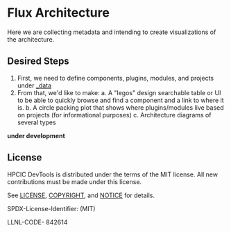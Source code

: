 # Flux Architecture

Here we are collecting metadata and intending to create visualizations of the architecture.

## Desired Steps

1. First, we need to define components, plugins, modules, and projects under [_data](_data)
2. From that, we'd like to make:
  a. A "legos" design searchable table or UI to be able to quickly browse and find a component and a link to where it is.
  b. A circle packing plot that shows where plugins/modules live based on projects (for informational purposes)
  c. Architecture diagrams of several types

**under development**

## License

HPCIC DevTools is distributed under the terms of the MIT license.
All new contributions must be made under this license.

See [LICENSE](https://github.com/converged-computing/cloud-select/blob/main/LICENSE),
[COPYRIGHT](https://github.com/converged-computing/cloud-select/blob/main/COPYRIGHT), and
[NOTICE](https://github.com/converged-computing/cloud-select/blob/main/NOTICE) for details.

SPDX-License-Identifier: (MIT)

LLNL-CODE- 842614
